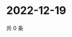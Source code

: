 # 2022-12-19

共 0 条

<!-- BEGIN WEIBO -->
<!-- 最后更新时间 Mon Dec 19 2022 09:05:51 GMT+0800 (China Standard Time) -->

<!-- END WEIBO -->

